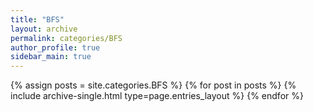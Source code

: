 ```yaml
---
title: "BFS"
layout: archive
permalink: categories/BFS
author_profile: true
sidebar_main: true
---
```


{% assign posts = site.categories.BFS %}
{% for post in posts %} {% include archive-single.html type=page.entries_layout %} {% endfor %}
